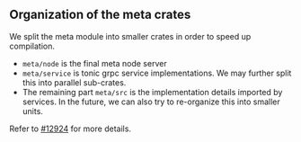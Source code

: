 ## Organization of the meta crates

We split the meta module into smaller crates in order to speed up compilation.

- `meta/node` is the final meta node server
- `meta/service` is tonic grpc service implementations. We may further split this into parallel sub-crates.
- The remaining part `meta/src` is the implementation details imported by services. In the future, we can also try to re-organize this into smaller units.

Refer to [#12924](https://github.com/risingwavelabs/risingwave/pull/12924) for more details.

